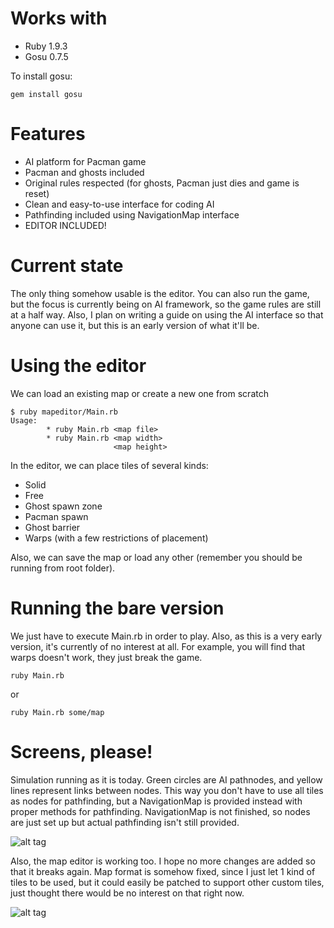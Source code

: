 Works with
====
* Ruby 1.9.3
* Gosu 0.7.5 

To install gosu:

```
gem install gosu
```

Features
====
* AI platform for Pacman game
* Pacman and ghosts included
* Original rules respected (for ghosts, Pacman just dies and game is reset)
* Clean and easy-to-use interface for coding AI
* Pathfinding included using NavigationMap interface
* EDITOR INCLUDED!

Current state
====
The only thing somehow usable is the editor. You can also run the game, but
the focus is currently being on AI framework, so the game rules are still at
a half way. Also, I plan on writing a guide on using the AI interface
so that anyone can use it, but this is an early version of what it'll be.

Using the editor
====
We can load an existing map or create a new one from scratch

```
$ ruby mapeditor/Main.rb
Usage:
        * ruby Main.rb <map file>
        * ruby Main.rb <map width>
                       <map height>
```

In the editor, we can place tiles of several kinds:
* Solid
* Free
* Ghost spawn zone
* Pacman spawn
* Ghost barrier
* Warps (with a few restrictions of placement)

Also, we can save the map or load any other (remember you should be
running from root folder).


Running the bare version
====
We just have to execute Main.rb in order to play. Also, as this is a
very early version, it's currently of no interest at all. For example, you will
find that warps doesn't work, they just break the game.

```
ruby Main.rb
```

or

```
ruby Main.rb some/map
```

Screens, please!
====

Simulation running as it is today. Green circles are AI pathnodes, and yellow lines represent links between nodes.
This way you don't have to use all tiles as nodes for pathfinding, but a NavigationMap is provided instead with proper
methods for pathfinding. NavigationMap is not finished, so nodes are just set up but actual pathfinding isn't still provided.

![alt tag](https://raw.github.com/alesegdia/ragman/media/screen1.png)

Also, the map editor is working too. I hope no more changes are added so that it breaks again. Map format is somehow fixed, since
I just let 1 kind of tiles to be used, but it could easily be patched to support other custom tiles, just thought there would be
no interest on that right now.

![alt tag](https://raw.github.com/alesegdia/ragman/media/screen0.png)


